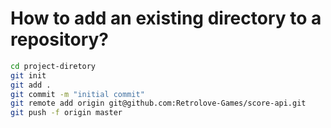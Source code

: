 # How to add an existing directory to a repository?

```bash
cd project-diretory
git init
git add .
git commit -m "initial commit"
git remote add origin git@github.com:Retrolove-Games/score-api.git
git push -f origin master
```